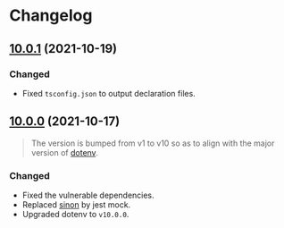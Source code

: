 # Changelog

## [10.0.1](https://github.com/cytim/nodejs-typed-dotenv/compare/v10.0.0...v10.0.1) (2021-10-19)

### Changed

- Fixed `tsconfig.json` to output declaration files.

## [10.0.0](https://github.com/cytim/nodejs-typed-dotenv/compare/v1.2.1...v10.0.0) (2021-10-17)

> The version is bumped from v1 to v10 so as to align with the major version of [dotenv](https://github.com/motdotla/dotenv/).

### Changed

- Fixed the vulnerable dependencies.
- Replaced [sinon](https://sinonjs.org/) by jest mock.
- Upgraded dotenv to `v10.0.0`.

